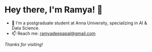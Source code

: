 # Hey there, I'm Ramya! 👋
- 🌱 I'm a postgraduate student at Anna University, specializing in AI & Data Science.
- 📫 Reach me: ramyadeepapal@gmail.com

*Thanks for visiting!*
